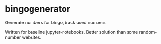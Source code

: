 # bingogenerator
Generate numbers for bingo, track used numbers

Written for baseline jupyter-notebooks.
Better solution than some random-number websites.
